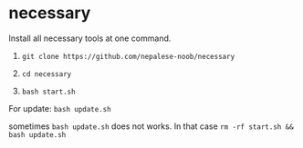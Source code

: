 # necessary
Install all necessary tools at one command.

1. ```git clone https://github.com/nepalese-noob/necessary```

2. ```cd necessary```

3. ```bash start.sh```

For update: ```bash update.sh```


sometimes ```bash update.sh``` does not works.
In that case
```rm -rf start.sh && bash update.sh```
